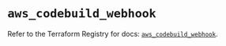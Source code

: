 # `aws_codebuild_webhook`

Refer to the Terraform Registry for docs: [`aws_codebuild_webhook`](https://registry.terraform.io/providers/hashicorp/aws/5.32.1/docs/resources/codebuild_webhook).
